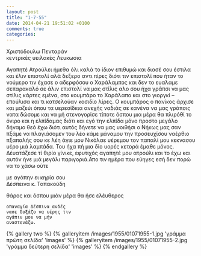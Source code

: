 ```yaml
---
layout: post
title: "1-7-55"
date: 2014-04-21 19:51:02 +0100
comments: true
categories:
---
```


Xριστόδουλω Πενταράν<br/>
κεντρικές υειλακές Λευκωσια

Αγαπητέ Ατρούλει ήμεθα όλι καλά το ίδιον επιθυμώ και διασέ σου έστιλα και έλιν επιστολί αλά δεξερο αντι πίρες διότι τιν επιστολί που ήταν το νούμερο τιν έχασε ο αδερφόσου ο Χαράλαμπος και δεν το ευαλαμε σεπαρακαλό σε άλιν επιστολί να μας στίλις αλο σου ήχα γράπσι να μας στίλις κάρτες εμένα, στο κουμπάρο το Χαράλαπο και στο γιοργκί – επούλισα και τι κατσελούαν κοσιδίο λίρες. Ο κουμπάρος ο πανίκος άρχισε και μαζεύι όπου τα υερεσίδκια ανεχής ναδιάς σε κανένα να μας γράπσις νατα δώσομε και να μή στενογορίσε τίποτε όσπου μια μέρα θα πλιρόθί το όνιρο και η ελπίδαμας διότι και εγό την ελπίδα μόνο προστο μεγάλο δήναμο θεό έχω διότι αυτός δήνετε να μας υοιθήσι ο Νήκως μας σαν πξάμε να πλαγιάσομεν του λέο κάμε μάναμου την προσευχίσου ναέρθιο πξαπαλής σου κε λέη άγιε μου Νικόλαε υέρεμου τον παπαλί μου κεκνασου υέρο μιά λαμπάδα. Του ήχα πή μια δίο υορές κετορά έμαθε μόνος. Δέυατάζεσε τί θιρίο γίνικε, εφυτιχός αγαπητέ μου ατρούλι και το έχω και αυτόν ήνε μιά μεγάλι παριγοριά.Απο τιν ημέρα που εύηγες εσή δεν πορώ να το χάσω ούτε

με αγάπην ει κηρία σου<br/>
Δέσπεινα κ. Ταπακούδη

θάρος και όσπου μιάν μέρα θα ήσε ελέυθερος

    οπαναγία Δέσπινα ανδές
    νασε δοξάζο να υέρης τιν
    αγάπιν μου να μήν
    αναστενάζω.

{% gallery two %}
  {% galleryitem /images/1955/01071955-1.jpg 'γράμμα πρώτη σελίδα' 'images' %}
  {% galleryitem /images/1955/01071955-2.jpg 'γράμμα δεύτερη σελίδα' 'images' %}
{% endgallery %}
